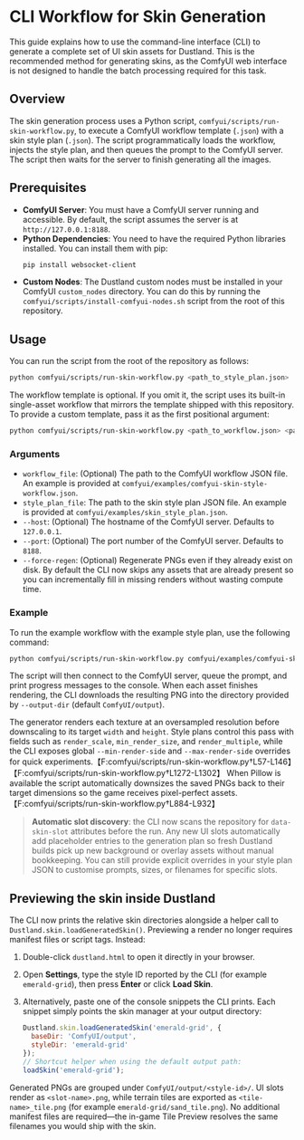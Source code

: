 # CLI Workflow for Skin Generation

This guide explains how to use the command-line interface (CLI) to generate a complete set of UI skin assets for Dustland. This is the recommended method for generating skins, as the ComfyUI web interface is not designed to handle the batch processing required for this task.

## Overview

The skin generation process uses a Python script, `comfyui/scripts/run-skin-workflow.py`, to execute a ComfyUI workflow template (`.json`) with a skin style plan (`.json`). The script programmatically loads the workflow, injects the style plan, and then queues the prompt to the ComfyUI server. The script then waits for the server to finish generating all the images.

## Prerequisites

- **ComfyUI Server**: You must have a ComfyUI server running and accessible. By default, the script assumes the server is at `http://127.0.0.1:8188`.
- **Python Dependencies**: You need to have the required Python libraries installed. You can install them with pip:
  ```bash
  pip install websocket-client
  ```
- **Custom Nodes**: The Dustland custom nodes must be installed in your ComfyUI `custom_nodes` directory. You can do this by running the `comfyui/scripts/install-comfyui-nodes.sh` script from the root of this repository.

## Usage

You can run the script from the root of the repository as follows:

```bash
python comfyui/scripts/run-skin-workflow.py <path_to_style_plan.json>
```

The workflow template is optional. If you omit it, the script uses its built-in single-asset workflow that mirrors the template shipped with this repository. To provide a custom template, pass it as the first positional argument:

```bash
python comfyui/scripts/run-skin-workflow.py <path_to_workflow.json> <path_to_style_plan.json>
```

### Arguments

- `workflow_file`: (Optional) The path to the ComfyUI workflow JSON file. An example is provided at `comfyui/examples/comfyui-skin-style-workflow.json`.
- `style_plan_file`: The path to the skin style plan JSON file. An example is provided at `comfyui/examples/skin_style_plan.json`.
- `--host`: (Optional) The hostname of the ComfyUI server. Defaults to `127.0.0.1`.
- `--port`: (Optional) The port number of the ComfyUI server. Defaults to `8188`.
- `--force-regen`: (Optional) Regenerate PNGs even if they already exist on disk. By default the CLI now skips any assets that
  are already present so you can incrementally fill in missing renders without wasting compute time.

### Example

To run the example workflow with the example style plan, use the following command:

```bash
python comfyui/scripts/run-skin-workflow.py comfyui/examples/comfyui-skin-style-workflow.json comfyui/examples/skin_style_plan.json
```

The script will then connect to the ComfyUI server, queue the prompt, and print progress messages to the console. When each asset finishes rendering, the CLI downloads the resulting PNG into the directory provided by `--output-dir` (default `ComfyUI/output`).

The generator renders each texture at an oversampled resolution before downscaling to its target `width` and `height`. Style plans control this pass with fields such as `render_scale`, `min_render_size`, and `render_multiple`, while the CLI exposes global `--min-render-side` and `--max-render-side` overrides for quick experiments.【F:comfyui/scripts/run-skin-workflow.py†L57-L146】【F:comfyui/scripts/run-skin-workflow.py†L1272-L1302】 When Pillow is available the script automatically downsizes the saved PNGs back to their target dimensions so the game receives pixel-perfect assets.【F:comfyui/scripts/run-skin-workflow.py†L884-L932】

> **Automatic slot discovery**: the CLI now scans the repository for `data-skin-slot` attributes before the run. Any new UI slots
> automatically add placeholder entries to the generation plan so fresh Dustland builds pick up new background or overlay assets
> without manual bookkeeping. You can still provide explicit overrides in your style plan JSON to customise prompts, sizes, or
> filenames for specific slots.

## Previewing the skin inside Dustland

The CLI now prints the relative skin directories alongside a helper call to `Dustland.skin.loadGeneratedSkin()`. Previewing a render no longer requires manifest files or script tags. Instead:

1. Double-click `dustland.html` to open it directly in your browser.
2. Open **Settings**, type the style ID reported by the CLI (for example `emerald-grid`), then press **Enter** or click **Load Skin**.
3. Alternatively, paste one of the console snippets the CLI prints. Each snippet simply points the skin manager at your output directory:

   ```js
   Dustland.skin.loadGeneratedSkin('emerald-grid', {
     baseDir: 'ComfyUI/output',
     styleDir: 'emerald-grid'
   });
   // Shortcut helper when using the default output path:
   loadSkin('emerald-grid');
   ```

Generated PNGs are grouped under `ComfyUI/output/<style-id>/`. UI slots render as `<slot-name>.png`, while terrain tiles are exported as `<tile-name>_tile.png` (for example `emerald-grid/sand_tile.png`). No additional manifest files are required—the in-game Tile Preview resolves the same filenames you would ship with the skin.
